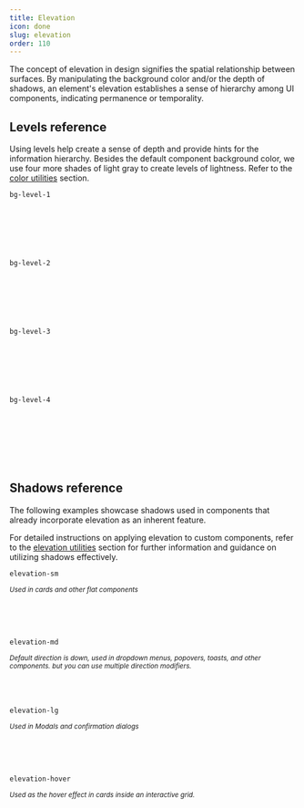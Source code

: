 ```yaml
---
title: Elevation
icon: done
slug: elevation
order: 110
---
```


<!-- markdownlint-disable MD033 -->
<!-- markdownlint-disable MD051 -->

The concept of elevation in design signifies the spatial relationship between surfaces. By
manipulating the background color and/or the depth of shadows, an element's elevation establishes a
sense of hierarchy among UI components, indicating permanence or temporality.

## Levels reference

Using levels help create a sense of depth and provide hints for the information hierarchy. Besides
the default component background color, we use four more shades of light gray to create levels of
lightness. Refer to the [color utilities](#/utilities/color/overview#background-color)
section.

<div class="c8y-example">
  <div class="row">
    <div class="col-md-3 bg-level-1" style="min-height:120px">
      <code>bg-level-1</code>
    </div>
    <div class="col-md-3 bg-level-2" style="min-height:120px">
      <code>bg-level-2</code>
    </div>
    <div class="col-md-3 bg-level-3" style="min-height:120px">
      <code>bg-level-3</code>
    </div>
    <div class="col-md-3 bg-level-4" style="min-height:120px">
      <code>bg-level-4</code>
    </div>
  </div>
</div>


## Shadows reference

The following examples showcase shadows used in components that already incorporate elevation as an
inherent feature.

For detailed instructions on applying elevation to custom components, refer to the [elevation
utilities](#/utilities/elevation) section for further information and guidance on utilizing
shadows effectively.

<div class="c8y-example">
  <div class="card-group row d-col-xs a-i-stretch">
    <div class="card-group row">
      <div class="col-sm-6">
        <div class="m-b-40 fit-w elevation-sm">
          <div
            class="card-block"
            style="min-height: 120px;"
          >
            <code>elevation-sm</code>
            <p>
              <small><em>Used in cards and other flat components</em></small>
            </p>
          </div>
        </div>
      </div>
      <div class="col-sm-6">
        <div class="elevation-md fit-w m-b-40">
          <div
            class="card-block"
            style="min-height: 120px;"
          >
            <code>elevation-md</code>
            <p>
              <small>
                <em>
                  Default direction is down, used in dropdown menus, popovers,
                  toasts, and other components. but you can use multiple direction modifiers.
                </em>
              </small>
            </p>
          </div>
        </div>
      </div>
      <div class="col-sm-6">
        <div class="elevation-lg fit-w m-b-40">
          <div
            class="card-block"
            style="min-height: 120px;"
          >
            <code>elevation-lg</code>
            <p>
              <small><em>Used in Modals and confirmation dialogs</em></small>
            </p>
          </div>
        </div>
      </div>
      <div class="col-sm-6">
        <div class="elevation-hover fit-w m-b-40">
          <div
            class="card-block"
            style="min-height: 120px;"
          >
            <code>elevation-hover</code>
            <p>
              <small>
                <em>
                  Used as the hover effect in cards inside an interactive grid.
                </em>
              </small>
            </p>
          </div>
        </div>
      </div>
    </div>
  </div>
</div>
